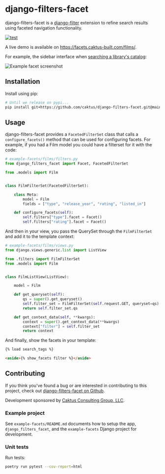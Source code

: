 # django-filters-facet

django-filters-facet is a
[django-filter](https://pypi.org/project/django-filter/) extension to refine
search results using faceted navigation functionality.

[![test](https://github.com/caktus/django-filters-facet/actions/workflows/test.yaml/badge.svg)](https://github.com/caktus/django-filters-facet/actions/workflows/test.yaml)

A live demo is available on https://facets.caktus-built.com/films/.

For example, the sidebar interface when [searching a library's
catalog](https://durhamcounty.bibliocommons.com/v2/search?query=django&searchType=keyword):

![Example facet screenshot](https://django-filters-facet.s3.amazonaws.com/static/facets-screenshot.png)

## Installation

Install using pip:

```sh
# Until we release on pypi...
pip install git+https://github.com/caktus/django-filters-facet.git@main#egg=django-filters-facet
```

## Usage

django-filters-facet provides a `FacetedFilterSet` class that calls a
`configure_facets()` method that can be used for configuring facets. For
example, if you had a Film model you could have a filterset for it with the
code:

```python
# example-facets/films/filters.py
from django_filters_facet import Facet, FacetedFilterSet

from .models import Film


class FilmFilterSet(FacetedFilterSet):

    class Meta:
        model = Film
        fields = ["type", "release_year", "rating", "listed_in"]

    def configure_facets(self):
        self.filters["type"].facet = Facet()
        self.filters["rating"].facet = Facet()
```

And then in your view, you pass the QuerySet through the `FilmFilterSet` and add
it to the template context:

```python
# example-facets/films/views.py
from django.views.generic.list import ListView

from .filters import FilmFilterSet
from .models import Film


class FilmListView(ListView):

    model = Film

    def get_queryset(self):
        qs = super().get_queryset()
        self.filter_set = FilmFilterSet(self.request.GET, queryset=qs)
        return self.filter_set.qs

    def get_context_data(self, **kwargs):
        context = super().get_context_data(**kwargs)
        context["filter"] = self.filter_set
        return context
```

And finally, show the facets in your template:

```html
{% load search_tags %}

<aside>{% show_facets filter %}</aside>
```

## Contributing

If you think you've found a bug or are interested in contributing to
this project, check out [django-filters-facet on Github](https://github.com/caktus/django-filters-facet).

Development sponsored by [Caktus Consulting Group, LLC](http://www.caktusgroup.com/).

### Example project

See `example-facets/README.md` documents how to setup the app,
`django_filters_facet`, and the `example-facets` Django project for development.

### Unit tests

Run tests:

```sh
poetry run pytest --cov-report=html
```
